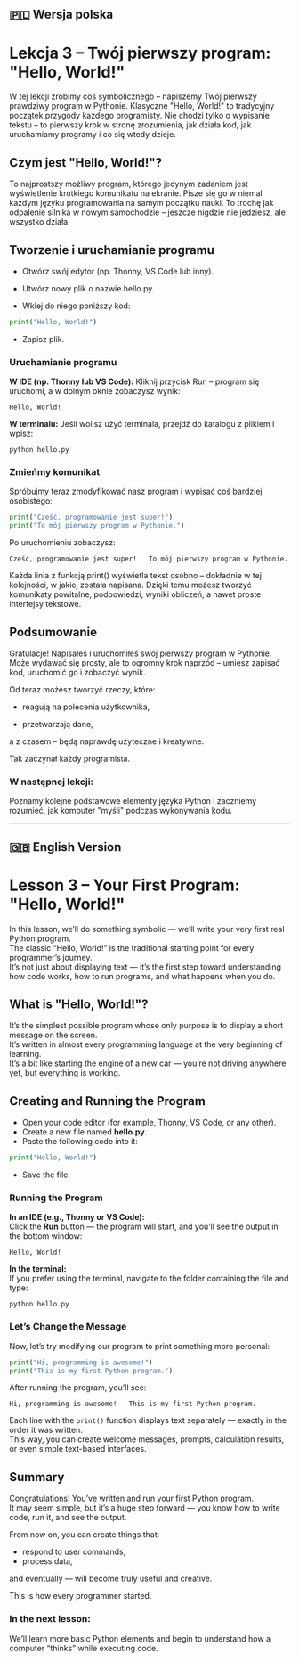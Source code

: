 ## 🇵🇱 Wersja polska

# Lekcja 3 – Twój pierwszy program: "Hello, World!"

W tej lekcji zrobimy coś symbolicznego – napiszemy Twój pierwszy prawdziwy program w Pythonie. 
Klasyczne "Hello, World!" to tradycyjny początek przygody każdego programisty. 
Nie chodzi tylko o wypisanie tekstu – to pierwszy krok w stronę zrozumienia, jak działa kod, jak uruchamiamy programy i co się wtedy dzieje.

## Czym jest "Hello, World!"?

To najprostszy możliwy program, którego jedynym zadaniem jest wyświetlenie krótkiego komunikatu na ekranie. 
Pisze się go w niemal każdym języku programowania na samym początku nauki. 
To trochę jak odpalenie silnika w nowym samochodzie – jeszcze nigdzie nie jedziesz, ale wszystko działa.

## Tworzenie i uruchamianie programu

* Otwórz swój edytor (np. Thonny, VS Code lub inny).

* Utwórz nowy plik o nazwie hello.py.

* Wklej do niego poniższy kod:
```python
print("Hello, World!")
```
* Zapisz plik.

### Uruchamianie programu

**W IDE (np. Thonny lub VS Code):**
Kliknij przycisk Run – program się uruchomi, a w dolnym oknie zobaczysz wynik:

`Hello, World!`

**W terminalu:**
Jeśli wolisz użyć terminala, przejdź do katalogu z plikiem i wpisz:

`python hello.py`

### Zmieńmy komunikat

Spróbujmy teraz zmodyfikować nasz program i wypisać coś bardziej osobistego:
```python
print("Cześć, programowanie jest super!")
print("To mój pierwszy program w Pythonie.")
```
Po uruchomieniu zobaczysz:

`Cześć, programowanie jest super!  
To mój pierwszy program w Pythonie.`

Każda linia z funkcją print() wyświetla tekst osobno – dokładnie w tej kolejności, w jakiej została napisana. Dzięki temu możesz tworzyć komunikaty powitalne, podpowiedzi, wyniki obliczeń, a nawet proste interfejsy tekstowe.

## Podsumowanie

Gratulacje! Napisałeś i uruchomiłeś swój pierwszy program w Pythonie. Może wydawać się prosty, ale to ogromny krok naprzód – umiesz zapisać kod, uruchomić go i zobaczyć wynik.

Od teraz możesz tworzyć rzeczy, które:

* reagują na polecenia użytkownika,

* przetwarzają dane,

a z czasem – będą naprawdę użyteczne i kreatywne.

Tak zaczynał każdy programista.

### W następnej lekcji:

Poznamy kolejne podstawowe elementy języka Python i zaczniemy rozumieć, jak komputer "myśli" podczas wykonywania kodu.

---

## 🇬🇧 English Version

# Lesson 3 – Your First Program: "Hello, World!"

In this lesson, we’ll do something symbolic — we’ll write your very first real Python program.  
The classic “Hello, World!” is the traditional starting point for every programmer’s journey.  
It’s not just about displaying text — it’s the first step toward understanding how code works, how to run programs, and what happens when you do.

## What is "Hello, World!"?

It’s the simplest possible program whose only purpose is to display a short message on the screen.  
It’s written in almost every programming language at the very beginning of learning.  
It’s a bit like starting the engine of a new car — you’re not driving anywhere yet, but everything is working.

## Creating and Running the Program

* Open your code editor (for example, Thonny, VS Code, or any other).  
* Create a new file named **hello.py**.  
* Paste the following code into it:
```python
print("Hello, World!")
```
* Save the file.

### Running the Program

**In an IDE (e.g., Thonny or VS Code):**  
Click the **Run** button — the program will start, and you’ll see the output in the bottom window:

`Hello, World!`

**In the terminal:**  
If you prefer using the terminal, navigate to the folder containing the file and type:

`python hello.py`

### Let’s Change the Message

Now, let’s try modifying our program to print something more personal:
```python
print("Hi, programming is awesome!")
print("This is my first Python program.")
```
After running the program, you’ll see:

`Hi, programming is awesome!  
This is my first Python program.`

Each line with the `print()` function displays text separately — exactly in the order it was written.  
This way, you can create welcome messages, prompts, calculation results, or even simple text-based interfaces.

## Summary

Congratulations! You’ve written and run your first Python program.  
It may seem simple, but it’s a huge step forward — you know how to write code, run it, and see the output.

From now on, you can create things that:

* respond to user commands,  
* process data,  

and eventually — will become truly useful and creative.

This is how every programmer started.

### In the next lesson:

We’ll learn more basic Python elements and begin to understand how a computer “thinks” while executing code.

